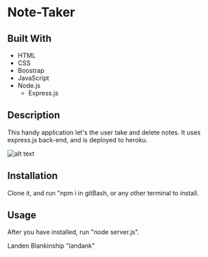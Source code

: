 # Note-Taker

  ## Built With
  * HTML
  * CSS
  * Boostrap
  * JavaScript
  * Node.js
    * Express.js
  
  ## Description
  This handy application let's the user take and delete notes. It uses express.js back-end, and is deployed to heroku.  

  ![alt text](./public/assets/images/Capture.PNG)
  
  ## Installation
 Clone it, and run "npm i in gitBash, or any other terminal to install.
  
  ## Usage
  After you have installed, run "node server.js".
  

Landen Blankinship "landank"